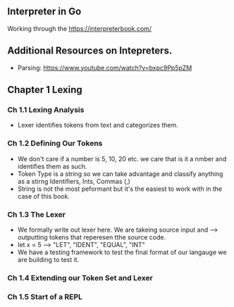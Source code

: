 ## Interpreter in Go

Working through the https://interpreterbook.com/

## Additional Resources on Intepreters. 
- Parsing: https://www.youtube.com/watch?v=bxpc9Pp5pZM


## Chapter 1 Lexing

### Ch 1.1 Lexing Analysis
- Lexer identifies tokens from text and categorizes them.

### Ch 1.2 Defining Our Tokens
- We don't care if a number is 5, 10, 20 etc. we care that is it a nmber and identifies them as such.
- Token Type is a string so we can take advantage and classify anything as a stirng Identifiers, Ints, Commas (,) 
- String is not the most peformant but it's the easiest to work with in the case of this book.

### Ch 1.3 The Lexer
- We formally write out lexer here. We are takeing source input and --> outputting tokens that reperesen tthe source code.
- let x = 5 --> "LET", "IDENT", "EQUAL", "INT"
- We have a testing framework to test the final format of our langauge we are building to test it. 
  

### Ch 1.4 Extending our Token Set and Lexer

### Ch 1.5 Start of a REPL
